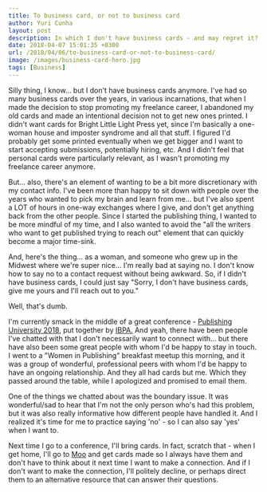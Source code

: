 ```yaml
---
title: To business card, or not to business card
author: Yuri Cunha
layout: post
description: In which I don't have business cards - and may regret it?
date: 2018-04-07 15:01:35 +0300
url: /2018/04/06/to-business-card-or-not-to-business-card/
image: /images/business-card-hero.jpg
tags: [Business]
---
```


Silly thing, I know... but I don't have business cards anymore. I've had so many business cards over the years, in various incarnations, that when I made the decision to stop promoting my freelance career, I abandoned my old cards and made an intentional decision not to get new ones printed. I didn't want cards for Bright Little Light Press yet, since I'm basically a one-woman house and imposter syndrome and all that stuff. I figured I'd probably get some printed eventually when we get bigger and I want to start accepting submissions, potentially hiring, etc. And I didn't feel that personal cards were particularly relevant, as I wasn't promoting my freelance career anymore.

But... also, there's an element of wanting to be a bit more discretionary with my contact info. I've been more than happy to sit down with people over the years who wanted to pick my brain and learn from me... but I've also spent a LOT of hours in one-way exchanges where I give, and don't get anything back from the other people. Since I started the publishing thing, I wanted to be more mindful of my time, and I also wanted to avoid the "all the writers who want to get published trying to reach out" element that can quickly become a major time-sink.

And, here's the thing... as a woman, and someone who grew up in the Midwest where we're super nice... I'm really bad at saying no. I don't know how to say no to a contact request without being awkward. So, if I didn't have business cards, I could just say "Sorry, I don't have business cards, give me yours and I'll reach out to you."

Well, that's dumb.

I'm currently smack in the middle of a great conference - [Publishing University 2018][1], put together by [IBPA.][2] And yeah, there have been people I've chatted with that I don't necessarily want to connect with... but there have also been some great people with whom I'd be happy to stay in touch. I went to a "Women in Publishing" breakfast meetup this morning, and it was a group of wonderful, professional peers with whom I'd be happy to have an ongoing relationship. And they all had cards but me. Which they passed around the table, while I apologized and promised to email them.

One of the things we chatted about was the boundary issue. It was wonderful/sad to hear that I'm not the only person who's had this problem, but it was also really informative how different people have handled it. And I realized it's time for me to practice saying 'no' - so I can also say 'yes' when I want to.

Next time I go to a conference, I'll bring cards. In fact, scratch that - when I get home, I'll go to [Moo][3] and get cards made so I always have them and don't have to think about it next time I want to make a connection. And if I don't want to make the connection, I'll politely decline, or perhaps direct them to an alternative resource that can answer their questions.

[1]: https://www.publishinguniversity.org/
[2]: http://www.ibpa-online.org/
[3]: https://www.moo.com/
